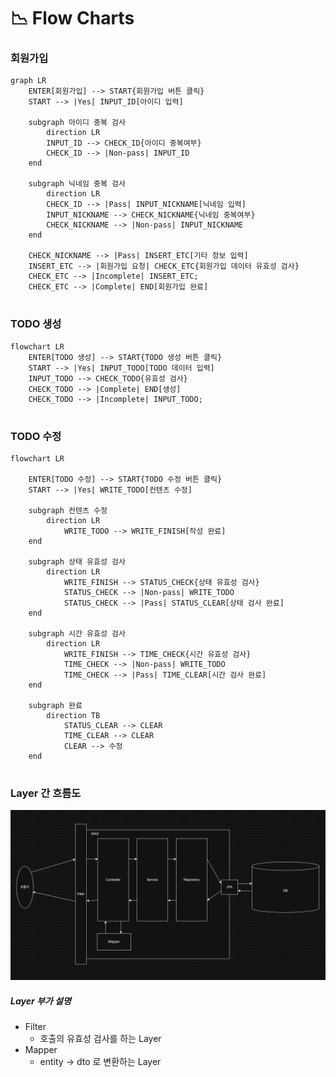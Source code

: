 # 📉 Flow Charts

### 회원가입
```mermaid
graph LR
    ENTER[회원가입] --> START{회원가입 버튼 클릭}
    START --> |Yes| INPUT_ID[아이디 입력]
    
    subgraph 아이디 중복 검사
        direction LR
        INPUT_ID --> CHECK_ID{아이디 중복여부}
        CHECK_ID --> |Non-pass| INPUT_ID
    end
    
    subgraph 닉네임 중복 검사
        direction LR
        CHECK_ID --> |Pass| INPUT_NICKNAME[닉네임 입력]
        INPUT_NICKNAME --> CHECK_NICKNAME{닉네임 중복여부}
        CHECK_NICKNAME --> |Non-pass| INPUT_NICKNAME
    end
    
    CHECK_NICKNAME --> |Pass| INSERT_ETC[기타 정보 입력]
    INSERT_ETC --> |회원가입 요청| CHECK_ETC{회원가입 데이터 유효성 검사}
    CHECK_ETC --> |Incomplete| INSERT_ETC;
    CHECK_ETC --> |Complete| END[회원가입 완료]
    
```

### TODO 생성
```mermaid
flowchart LR
    ENTER[TODO 생성] --> START{TODO 생성 버튼 클릭}
    START --> |Yes| INPUT_TODO[TODO 데이터 입력]
    INPUT_TODO --> CHECK_TODO{유효성 검사}
    CHECK_TODO --> |Complete| END[생성]
    CHECK_TODO --> |Incomplete| INPUT_TODO;
    
```

### TODO 수정
```mermaid
flowchart LR
    
    ENTER[TODO 수정] --> START{TODO 수정 버튼 클릭}
    START --> |Yes| WRITE_TODO[컨텐츠 수정]
    
    subgraph 컨텐츠 수정
        direction LR
            WRITE_TODO --> WRITE_FINISH[작성 완료]
    end
    
    subgraph 상태 유효성 검사
        direction LR
            WRITE_FINISH --> STATUS_CHECK{상태 유효성 검사}
            STATUS_CHECK --> |Non-pass| WRITE_TODO
            STATUS_CHECK --> |Pass| STATUS_CLEAR[상태 검사 완료]
    end
    
    subgraph 시간 유효성 검사
        direction LR
            WRITE_FINISH --> TIME_CHECK{시간 유효성 검사}
            TIME_CHECK --> |Non-pass| WRITE_TODO
            TIME_CHECK --> |Pass| TIME_CLEAR[시간 검사 완료]
    end
    
    subgraph 완료 
        direction TB
            STATUS_CLEAR --> CLEAR
            TIME_CLEAR --> CLEAR
            CLEAR --> 수정
    end
    
```


### Layer 간 흐름도
![Layer Flow.png](https://github.com/minsu-j0/todo-management/blob/main/images/Layer%20Flow.png?raw=true)
##### Layer 부가 설명
- Filter
  - 호출의 유효성 검사를 하는 Layer
- Mapper
  - entity -> dto 로 변환하는 Layer

